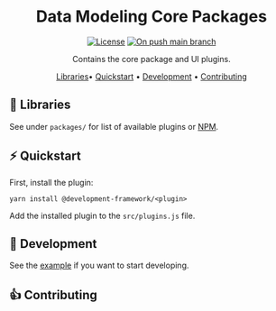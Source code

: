 <!-- markdownlint-configure-file {
  "MD013": {
    "code_blocks": false,
    "tables": false
  },
  "MD033": false,
  "MD041": false
} -->

<div align="center">

# Data Modeling Core Packages

[![License][license-badge]][license]
[![On push main branch][on-push-main]][on-push-main]

Contains the core package and UI plugins.

[Libraries](#libraries)•
[Quickstart](#quickstart) •
[Development](#development) •
[Contributing](#contributing)

</div>

<a id="libraries"></a>
## :dart: Libraries

See under `packages/` for list of available plugins or [NPM](https://www.npmjs.com/search?q=%40development-framework).

<a id="quickstart"></a>
## :zap: Quickstart

First, install the plugin:

```
yarn install @development-framework/<plugin>
```

Add the installed plugin to the `src/plugins.js` file.

<a id="development"></a>
## :dizzy: Development

See the [example](https://github.com/equinor/dm-core-packages/tree/main/example) if you want to start developing.

<a id="Contributing"></a>
## :+1: Contributing


[license-badge]: https://img.shields.io/badge/License-MIT-yellow.svg
[license]: https://github.com/equinor/dm-core-packages/blob/main/LICENSE
[releases]: https://github.com/equinor/dm-core-packages/releases
[on-push-main]: https://github.com/equinor/dm-core-packages/actions/workflows/on-push.yaml/badge.svg
[on-push-main]: https://github.com/equinor/dm-core-packages/actions/workflows/on-push.yaml